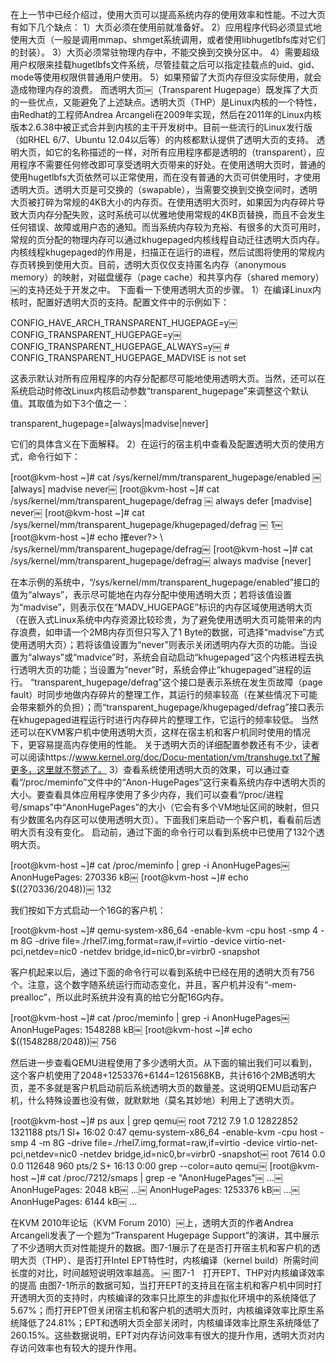 
<!-- @import "[TOC]" {cmd="toc" depthFrom=1 depthTo=6 orderedList=false} -->

<!-- code_chunk_output -->



<!-- /code_chunk_output -->

在上一节中已经介绍过，使用大页可以提高系统内存的使用效率和性能。不过大页有如下几个缺点：
1）大页必须在使用前就准备好。
2）应用程序代码必须显式地使用大页（一般是调用mmap、shmget系统调用，或者使用libhugetlbfs库对它们的封装）。
3）大页必须常驻物理内存中，不能交换到交换分区中。
4）需要超级用户权限来挂载hugetlbfs文件系统，尽管挂载之后可以指定挂载点的uid、gid、mode等使用权限供普通用户使用。
5）如果预留了大页内存但没实际使用，就会造成物理内存的浪费。
而透明大页￼（Transparent Hugepage）既发挥了大页的一些优点，又能避免了上述缺点。透明大页（THP）是Linux内核的一个特性，由Redhat的工程师Andrea Arcangeli在2009年实现，然后在2011年的Linux内核版本2.6.38中被正式合并到内核的主干开发树中。目前一些流行的Linux发行版（如RHEL 6/7、Ubuntu 12.04以后等）的内核都默认提供了透明大页的支持。
透明大页，如它的名称描述的一样，对所有应用程序都是透明的（transparent），应用程序不需要任何修改即可享受透明大页带来的好处。在使用透明大页时，普通的使用hugetlbfs大页依然可以正常使用，而在没有普通的大页可供使用时，才使用透明大页。透明大页是可交换的（swapable），当需要交换到交换空间时，透明大页被打碎为常规的4KB大小的内存页。在使用透明大页时，如果因为内存碎片导致大页内存分配失败，这时系统可以优雅地使用常规的4KB页替换，而且不会发生任何错误、故障或用户态的通知。而当系统内存较为充裕、有很多的大页可用时，常规的页分配的物理内存可以通过khugepaged内核线程自动迁往透明大页内存。内核线程khugepaged的作用是，扫描正在运行的进程，然后试图将使用的常规内存页转换到使用大页。目前，透明大页仅仅支持匿名内存（anonymous memory）的映射，对磁盘缓存（page cache）和共享内存（shared memory）￼的支持还处于开发之中。
下面看一下使用透明大页的步骤。
1）在编译Linux内核时，配置好透明大页的支持。配置文件中的示例如下：

CONFIG_HAVE_ARCH_TRANSPARENT_HUGEPAGE=y￼ CONFIG_TRANSPARENT_HUGEPAGE=y￼ CONFIG_TRANSPARENT_HUGEPAGE_ALWAYS=y￼ # CONFIG_TRANSPARENT_HUGEPAGE_MADVISE is not set

这表示默认对所有应用程序的内存分配都尽可能地使用透明大页。当然，还可以在系统启动时修改Linux内核启动参数“transparent_hugepage”来调整这个默认值。其取值为如下3个值之一：

transparent_hugepage=[always|madvise|never]

它们的具体含义在下面解释。
2）在运行的宿主机中查看及配置透明大页的使用方式，命令行如下：

[root@kvm-host ~]# cat /sys/kernel/mm/transparent_hugepage/enabled ￼ [always] madvise never￼ [root@kvm-host ~]# cat /sys/kernel/mm/transparent_hugepage/defrag ￼ always defer [madvise] never￼ [root@kvm-host ~]# cat /sys/kernel/mm/transparent_hugepage/khugepaged/defrag ￼ 1￼ [root@kvm-host ~]# echo 搉ever?> \ /sys/kernel/mm/transparent_hugepage/defrag￼ [root@kvm-host ~]# cat /sys/kernel/mm/transparent_hugepage/defrag￼ always madvise [never]

在本示例的系统中，“/sys/kernel/mm/transparent_hugepage/enabled”接口的值为“always”，表示尽可能地在内存分配中使用透明大页；若将该值设置为“madvise”，则表示仅在“MADV_HUGEPAGE”标识的内存区域使用透明大页（在嵌入式Linux系统中内存资源比较珍贵，为了避免使用透明大页可能带来的内存浪费，如申请一个2MB内存页但只写入了1 Byte的数据，可选择“madvise”方式使用透明大页）；若将该值设置为“never”则表示关闭透明内存大页的功能。当设置为“always”或“madvice”时，系统会自动启动“khugepaged”这个内核进程去执行透明大页的功能；当设置为“never”时，系统会停止“khugepaged”进程的运行。
“transparent_hugepage/defrag”这个接口是表示系统在发生页故障（page fault）时同步地做内存碎片的整理工作，其运行的频率较高（在某些情况下可能会带来额外的负担）；而“transparent_hugepage/khugepaged/defrag”接口表示在khugepaged进程运行时进行内存碎片的整理工作，它运行的频率较低。
当然还可以在KVM客户机中使用透明大页，这样在宿主机和客户机同时使用的情况下，更容易提高内存使用的性能。
关于透明大页的详细配置参数还有不少，读者可以阅读https://www.kernel.org/doc/Docu-mentation/vm/transhuge.txt了解更多，这里就不赘述了。
3）查看系统使用透明大页的效果，可以通过查看“/proc/meminfo”文件中的“Anon-HugePages”这行来看系统内存中透明大页的大小。要查看具体应用程序使用了多少内存，我们可以查看“/proc/进程号/smaps”中“AnonHugePages”的大小（它会有多个VM地址区间的映射，但只有少数匿名内存区可以使用透明大页）。下面我们来启动一个客户机，看看前后透明大页有没有变化。
启动前，通过下面的命令行可以看到系统中已使用了132个透明大页。

[root@kvm-host ~]# cat /proc/meminfo | grep -i AnonHugePages￼ AnonHugePages:    270336 kB￼ [root@kvm-host ~]# echo $((270336/2048))￼ 132

我们按如下方式启动一个16G的客户机：

[root@kvm-host ~]# qemu-system-x86_64 -enable-kvm -cpu host -smp 4 -m 8G -drive file=./rhel7.img,format=raw,if=virtio -device virtio-net-pci,netdev=nic0 -netdev bridge,id=nic0,br=virbr0 -snapshot

客户机起来以后，通过下面的命令行可以看到系统中已经在用的透明大页有756个。注意，这个数字随系统运行而动态变化，并且，客户机并没有“-mem-prealloc”，所以此时系统并没有真的给它分配16G内存。

[root@kvm-host ~]# cat /proc/meminfo | grep -i AnonHugePages￼ AnonHugePages:   1548288 kB￼ [root@kvm-host ~]# echo $((1548288/2048))￼ 756

然后进一步查看QEMU进程使用了多少透明大页。从下面的输出我们可以看到，这个客户机使用了2048+1253376+6144=1261568KB，共计616个2MB透明大页，差不多就是客户机启动前后系统透明大页的数量差。这说明QEMU启动客户机，什么特殊设置也没有做，就默默地（莫名其妙地）利用上了透明大页。

[root@kvm-host ~]# ps aux | grep qemu￼ root       7212  7.9  1.0 12822852 1321188 pts/1 Sl+ 16:02   0:47 qemu-system-x86_64 -enable-kvm -cpu host -smp 4 -m 8G -drive file=./rhel7.img,format=raw,if=virtio -device virtio-net-pci,netdev=nic0 -netdev bridge,id=nic0,br=virbr0 -snapshot￼ root       7614  0.0  0.0 112648   960 pts/2    S+   16:13   0:00 grep --color=auto qemu￼ [root@kvm-host ~]# cat /proc/7212/smaps | grep -e "AnonHugePages"￼ ...￼ AnonHugePages:      2048 kB￼ ...￼ AnonHugePages:   1253376 kB￼ ...￼ AnonHugePages:      6144 kB￼ ...

在KVM 2010年论坛（KVM Forum 2010）￼上，透明大页的作者Andrea Arcangeli发表了一个题为“Transparent Hugepage Support”的演讲，其中展示了不少透明大页对性能提升的数据。图7-1展示了在是否打开宿主机和客户机的透明大页（THP）、是否打开Intel EPT特性时，内核编译（kernel build）所需时间长度的对比，时间越短说明效率越高。
￼
图7-1　打开EPT、THP对内核编译效率的提高
由图7-1所示的数据可知，当打开EPT的支持且在宿主机和客户机中同时打开透明大页的支持时，内核编译的效率只比原生的非虚拟化环境中的系统降低了5.67%；而打开EPT但关闭宿主机和客户机的透明大页时，内核编译效率比原生系统降低了24.81%；EPT和透明大页全部关闭时，内核编译效率比原生系统降低了260.15%。这些数据说明，EPT对内存访问效率有很大的提升作用，透明大页对内存访问效率也有较大的提升作用。